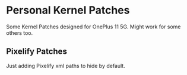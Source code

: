 # Personal Kernel Patches
Some Kernel Patches designed for OnePlus 11 5G. Might work for some others too.
## Pixelify Patches
Just adding Pixelify xml paths to hide by default.

